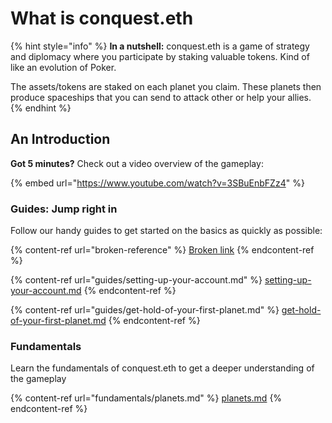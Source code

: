 # What is conquest.eth

{% hint style="info" %}
**In a nutshell:** conquest.eth is a game of strategy and diplomacy where you participate by staking valuable tokens. Kind of like an evolution of Poker.

The assets/tokens are staked on each planet you claim. These planets then produce spaceships that you can send to attack other or help your allies.
{% endhint %}

## An Introduction

**Got 5 minutes?** Check out a video overview of the gameplay:

{% embed url="https://www.youtube.com/watch?v=3SBuEnbFZz4" %}

### Guides: Jump right in

Follow our handy guides to get started on the basics as quickly as possible:

{% content-ref url="broken-reference" %}
[Broken link](broken-reference)
{% endcontent-ref %}

{% content-ref url="guides/setting-up-your-account.md" %}
[setting-up-your-account.md](guides/setting-up-your-account.md)
{% endcontent-ref %}

{% content-ref url="guides/get-hold-of-your-first-planet.md" %}
[get-hold-of-your-first-planet.md](guides/get-hold-of-your-first-planet.md)
{% endcontent-ref %}

### Fundamentals

Learn the fundamentals of conquest.eth to get a deeper understanding of the gameplay

{% content-ref url="fundamentals/planets.md" %}
[planets.md](fundamentals/planets.md)
{% endcontent-ref %}
